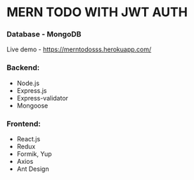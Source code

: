 # MERN TODO WITH JWT AUTH

### Database - MongoDB

Live demo - https://merntodosss.herokuapp.com/

### Backend:
- Node.js
- Express.js
- Express-validator
- Mongoose

### Frontend:
- React.js
- Redux
- Formik, Yup
- Axios
- Ant Design
